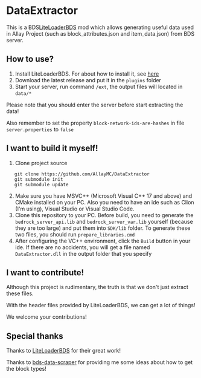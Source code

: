 # DataExtractor

This is a BDS[LiteLoaderBDS]() mod which allows generating useful data used in Allay Project (such as block_attributes.json and item_data.json) from BDS server.

## How to use?

1. Install LiteLoaderBDS. For about how to install it, see [here](https://github.com/LiteLDev/LiteLoaderBDS)
2. Download the latest release and put it in the ```plugins``` folder
3. Start your server, run command ```/ext```, the output files will located in ```data/*```

Please note that you should enter the server before start extracting the data!

Also remember to set the property ```block-network-ids-are-hashes``` in file ```server.properties``` to ```false```

## I want to build it myself!
1. Clone project source
```
   git clone https://github.com/AllayMC/DataExtractor
   git submodule init
   git submodule update
   ```
2. Make sure you have MSVC++ (Microsoft Visual C++ 17 and above) and CMake installed on your PC. Also you need to have an ide such as Clion (I'm using), Visual Studio or Visual Studio Code.
3. Clone this repository to your PC. Before build, you need to generate the ```bedrock_server_api.lib``` and ```bedrock_server_var.lib``` yourself (because they are too large) and put them into ```SDK/lib``` folder. To generate these two files, you should run `prepare_libraries.cmd`
4. After configuring the VC++ environment, click the ```Build``` button in your ide. If there are no accidents, you will get a file named ```DataExtractor.dll``` in the output folder that you specify

## I want to contribute!

Although this project is rudimentary, the truth is that we don't just extract these files. 

With the header files provided by LiteLoaderBDS, we can get a lot of things! 

We welcome your contributions!

## Special thanks

Thanks to [LiteLoaderBDS](https://github.com/LiteLDev/LiteLoaderBDS) for their great work!

Thanks to [bds-data-scraper](https://github.com/Creeperface01/bds-data-scraper) for providing me some ideas about how to get the block types!

